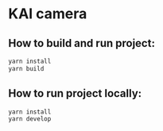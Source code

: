 # KAI camera
 
## How to build and run project:

```bash
yarn install
yarn build
```

## How to run project locally:

```bash
yarn install
yarn develop
```
